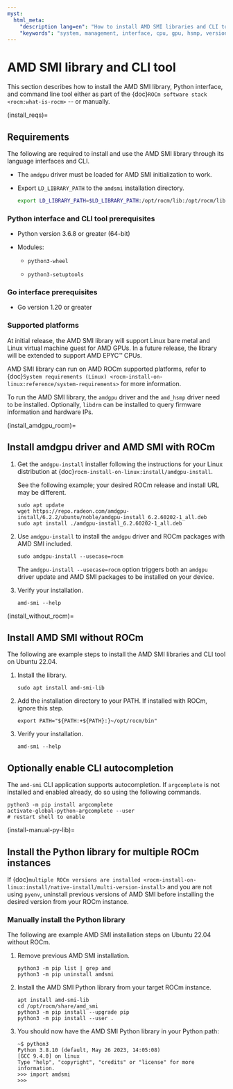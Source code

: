 ```yaml
---
myst:
  html_meta:
    "description lang=en": "How to install AMD SMI libraries and CLI tool."
    "keywords": "system, management, interface, cpu, gpu, hsmp, versions"
---
```


# AMD SMI library and CLI tool

This section describes how to install the AMD SMI library, Python interface,
and command line tool either as part of the
{doc}`ROCm software stack <rocm:what-is-rocm>` -- or manually.

(install_reqs)=
## Requirements

The following are required to install and use the AMD SMI library through its language interfaces and CLI.

* The `amdgpu` driver must be loaded for AMD SMI initialization to work.

* Export `LD_LIBRARY_PATH` to the `amdsmi` installation directory.

  ```bash
  export LD_LIBRARY_PATH=$LD_LIBRARY_PATH:/opt/rocm/lib:/opt/rocm/lib64
  ```

### Python interface and CLI tool prerequisites

* Python version 3.6.8 or greater (64-bit)

* Modules:
  * `python3-wheel`

  * `python3-setuptools`

### Go interface prerequisites

* Go version 1.20 or greater

### Supported platforms

At initial release, the AMD SMI library will support Linux bare metal and Linux
virtual machine guest for AMD GPUs. In a future release, the library will be
extended to support AMD EPYC™ CPUs.

AMD SMI library can run on AMD ROCm supported platforms, refer to
{doc}`System requirements (Linux) <rocm-install-on-linux:reference/system-requirements>`
for more information.
<!--https://rocm.docs.amd.com/projects/install-on-linux/en/latest/reference/system-requirements.html-->

To run the AMD SMI library, the `amdgpu` driver and the `amd_hsmp` driver need
to be installed. Optionally, `libdrm` can be installed to query firmware
information and hardware IPs.

(install_amdgpu_rocm)=
## Install amdgpu driver and AMD SMI with ROCm

<!--https://rocm.docs.amd.com/projects/install-on-linux/en/latest/install/amdgpu-install.html-->
1. Get the `amdgpu-install` installer following the instructions for your
   Linux distribution at {doc}`rocm-install-on-linux:install/amdgpu-install`.

   See the following example; your desired ROCm release and install URL may be
   different.

   ```shell
   sudo apt update
   wget https://repo.radeon.com/amdgpu-install/6.2.2/ubuntu/noble/amdgpu-install_6.2.60202-1_all.deb
   sudo apt install ./amdgpu-install_6.2.60202-1_all.deb
   ```

2. Use `amdgpu-install` to install the `amdgpu` driver and ROCm packages with
   AMD SMI included.

   ``` shell
   sudo amdgpu-install --usecase=rocm
   ```

   The `amdgpu-install --usecase=rocm` option triggers both an `amdgpu` driver
   update and AMD SMI packages to be installed on your device.

3. Verify your installation.

   ```shell
   amd-smi --help
   ```

(install_without_rocm)=
## Install AMD SMI without ROCm

The following are example steps to install the AMD SMI libraries and CLI tool on
Ubuntu 22.04.

1. Install the library.

   ```shell
   sudo apt install amd-smi-lib
   ```

2. Add the installation directory to your PATH. If installed with ROCm, ignore
   this step.

   ```shell
   export PATH="${PATH:+${PATH}:}~/opt/rocm/bin"
   ```

3. Verify your installation.

   ```shell
   amd-smi --help
   ```

## Optionally enable CLI autocompletion

The `amd-smi` CLI application supports autocompletion. If `argcomplete` is not
installed and enabled already, do so using the following commands.

```shell
python3 -m pip install argcomplete
activate-global-python-argcomplete --user
# restart shell to enable
```

(install-manual-py-lib)=
## Install the Python library for multiple ROCm instances

If {doc}`multiple ROCm versions are installed
<rocm-install-on-linux:install/native-install/multi-version-install>` and you
are not using `pyenv`, uninstall previous versions of AMD SMI before installing
the desired version from your ROCm instance.

### Manually install the Python library

The following are example AMD SMI installation steps on Ubuntu 22.04 without
ROCm.

1. Remove previous AMD SMI installation.

   ```shell
   python3 -m pip list | grep amd
   python3 -m pip uninstall amdsmi
   ```

2. Install the AMD SMI Python library from your target ROCm instance.

   ```shell
   apt install amd-smi-lib
   cd /opt/rocm/share/amd_smi
   python3 -m pip install --upgrade pip
   python3 -m pip install --user .
   ```

3. You should now have the AMD SMI Python library in your Python path:

   ```shell-session
   ~$ python3
   Python 3.8.10 (default, May 26 2023, 14:05:08)
   [GCC 9.4.0] on linux
   Type "help", "copyright", "credits" or "license" for more information.
   >>> import amdsmi
   >>>
   ```

